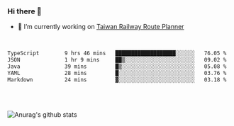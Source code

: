 ### Hi there 👋

- 🔭 I’m currently working on [Taiwan Railway Route Planner](https://github.com/Taiwan-Railway-Route-Planner)

<br/>

<!--START_SECTION:waka-->

```txt
TypeScript        9 hrs 46 mins   ███████████████████░░░░░░   76.05 %
JSON              1 hr 9 mins     ██▒░░░░░░░░░░░░░░░░░░░░░░   09.02 %
Java              39 mins         █▒░░░░░░░░░░░░░░░░░░░░░░░   05.08 %
YAML              28 mins         █░░░░░░░░░░░░░░░░░░░░░░░░   03.76 %
Markdown          24 mins         ▓░░░░░░░░░░░░░░░░░░░░░░░░   03.18 %
```

<!--END_SECTION:waka-->

<br/>
<br/>

![Anurag's github stats](https://github-readme-stats.vercel.app/api?username=DepickereSven&show_icons=true&theme=tokyonight)



<!--
**DepickereSven/DepickereSven** is a ✨ _special_ ✨ repository because its `README.md` (this file) appears on your GitHub profile.

Here are some ideas to get you started:

- 🔭 I’m currently working on ...
- 🌱 I’m currently learning ...
- 👯 I’m looking to collaborate on ...
- 🤔 I’m looking for help with ...
- 💬 Ask me about ...
- 📫 How to reach me: ...
- 😄 Pronouns: ...
- ⚡ Fun fact: ...
-->
